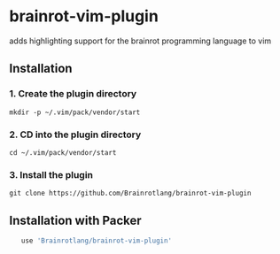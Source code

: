 # brainrot-vim-plugin
adds highlighting support for the brainrot programming language to vim
## Installation
### 1. Create the plugin directory
`mkdir -p ~/.vim/pack/vendor/start`
### 2. CD into the plugin directory
`cd ~/.vim/pack/vendor/start`
### 3. Install the plugin
`git clone https://github.com/Brainrotlang/brainrot-vim-plugin`

## Installation with Packer
```lua
   use 'Brainrotlang/brainrot-vim-plugin'
```
